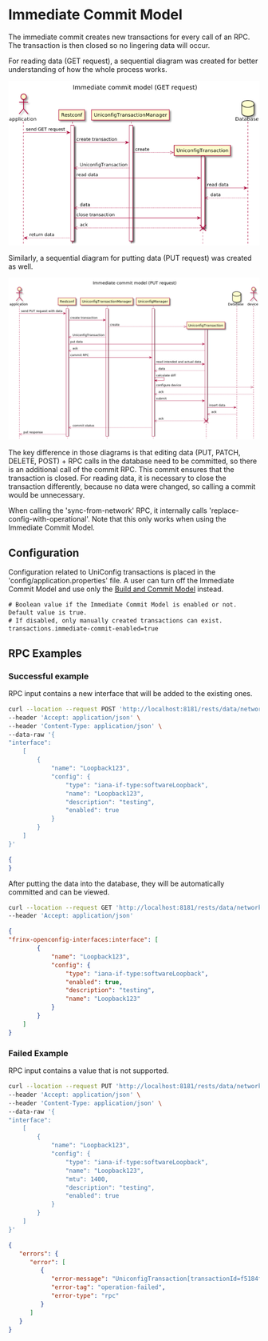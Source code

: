 # Immediate Commit Model

The immediate commit creates new transactions for every call of an RPC.
The transaction is then closed so no lingering data will occur.

For reading data (GET request), a sequential diagram was created for
better understanding of how the whole process works.

![Get Request](get-request.png)

Similarly, a sequential diagram for putting data (PUT request) was
created as well.

![Put Request](put-request.png)

The key difference in those diagrams is that editing data (PUT, PATCH,
DELETE, POST) + RPC calls in the database need to be committed, so there
is an additional call of the commit RPC. This commit ensures that the
transaction is closed. For reading data, it is necessary to close the
transaction differently, because no data were changed, so calling a
commit would be unnecessary.

When calling the 'sync-from-network' RPC, it internally calls
'replace-config-with-operational'. Note that this only works when
using the Immediate Commit Model.


## Configuration
Configuration related to UniConfig transactions is placed in the
'config/application.properties' file.
A user can turn off the Immediate Commit Model and use only the
[Build and Commit Model](../build-and-commit-model/readme.md)
instead.


```properties Transaction property snippet
# Boolean value if the Immediate Commit Model is enabled or not. Default value is true.
# If disabled, only manually created transactions can exist.
transactions.immediate-commit-enabled=true
```

RPC Examples
------------

### Successful example

RPC input contains a new interface that will be added to the existing
ones.

```bash RPC Request
curl --location --request POST 'http://localhost:8181/rests/data/network-topology:network-topology/topology=uniconfig/node=R1/frinx-uniconfig-topology:configuration/frinx-openconfig-interfaces:interfaces/interface=Loopback123' \
--header 'Accept: application/json' \
--header 'Content-Type: application/json' \
--data-raw '{
"interface":
    [
        {
            "name": "Loopback123",
            "config": {
                "type": "iana-if-type:softwareLoopback",
                "name": "Loopback123",
                "description": "testing",
                "enabled": true
            }
        }
    ]
}'
```

```json RPC Response, Status: 200
{
}
```

After putting the data into the database, they will be automatically
committed and can be viewed.

```bash RPC Request
curl --location --request GET 'http://localhost:8181/rests/data/network-topology:network-topology/topology=uniconfig/node=R1/frinx-uniconfig-topology:configuration/frinx-openconfig-interfaces:interfaces/interface=Loopback123?content=nonconfig' \
--header 'Accept: application/json'
```

```json RPC Response, Status: 200
{
"frinx-openconfig-interfaces:interface": [
        {
            "name": "Loopback123",
            "config": {
                "type": "iana-if-type:softwareLoopback",
                "enabled": true,
                "description": "testing",
                "name": "Loopback123"
            }
        }
    ]
}
```

### Failed Example

RPC input contains a value that is not supported.

```bash RPC Request
curl --location --request PUT 'http://localhost:8181/rests/data/network-topology:network-topology/topology=uniconfig/node=R1/frinx-uniconfig-topology:configuration/frinx-openconfig-interfaces:interfaces/interface=Loopback123' \
--header 'Accept: application/json' \
--header 'Content-Type: application/json' \
--data-raw '{
"interface":
    [
        {
            "name": "Loopback123",
            "config": {
                "type": "iana-if-type:softwareLoopback",
                "name": "Loopback123",
                "mtu": 1400,
                "description": "testing",
                "enabled": true
            }
        }
    ]
}'
```

```json RPC Response, Status: 500
{
   "errors": {
      "error": [
         {
            "error-message": "UniconfigTransaction[transactionId=f5184f5d-c0bc-4abc-a591-eeddb704eac1, creationTime=2021-10-12T12:06:00.028925Z, readWriteTx=f5184f5d-c0bc-4abc-a591-eeddb704eac1]: The commit RPC returned FAIL status. \\n Bulk update failed because: Tue Oct 12 12:06:09.478 UTC\\r\\n!! SEMANTIC ERRORS: This configuration was rejected by \\r\\n!! the system due to semantic errors. The individual \\r\\n!! errors with each failed configuration command can be \\r\\n!! found below.\\r\\n\\r\\n\\r\\ninterface Loopback123\\r\\n mtu 1400\\r\\n!!% This operation is not supported: The interface owner has not registered support for MTU\\r\\n!\\r\\nend",
            "error-tag": "operation-failed",
            "error-type": "rpc"
         }
      ]
   }
}
```
